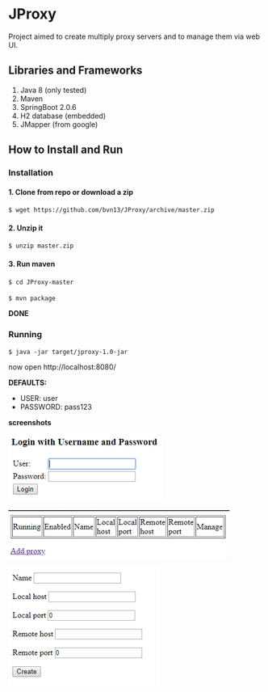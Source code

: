 # JProxy

Project aimed to create multiply proxy servers and to manage them via web UI.

## Libraries and Frameworks

1. Java 8 (only tested)
2. Maven
3. SpringBoot 2.0.6
4. H2 database (embedded)
5. JMapper (from google)

## How to Install and Run

### Installation

#### 1. Clone from repo or download a zip

```
$ wget https://github.com/bvn13/JProxy/archive/master.zip
```

#### 2. Unzip it

```
$ unzip master.zip
```

#### 3. Run maven

```
$ cd JProxy-master

$ mvn package
```

__DONE__

### Running

```
$ java -jar target/jproxy-1.0-jar
```

now open http://localhost:8080/

__DEFAULTS:__

- USER: user
- PASSWORD: pass123


__screenshots__


![very simple web UI](https://raw.githubusercontent.com/bvn13/JProxy/msater/img/login-page.png)

![very simple web UI](https://raw.githubusercontent.com/bvn13/JProxy/msater/img/first-view.png)

![very simple web UI](https://raw.githubusercontent.com/bvn13/JProxy/msater/img/proxy-form.png)